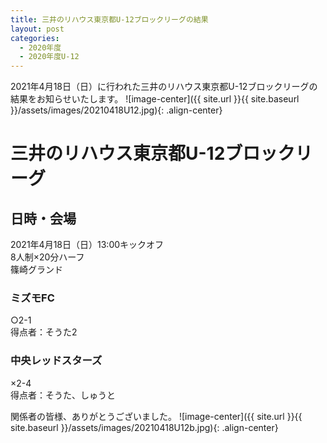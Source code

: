 ```yaml
---
title: 三井のリハウス東京都U-12ブロックリーグの結果
layout: post
categories:
  - 2020年度
  - 2020年度U-12
---
```


2021年4月18日（日）に行われた三井のリハウス東京都U-12ブロックリーグの結果をお知らせいたします。
![image-center]({{ site.url }}{{ site.baseurl }}/assets/images/20210418U12.jpg){: .align-center}


# 三井のリハウス東京都U-12ブロックリーグ

## 日時・会場

2021年4月18日（日）13:00キックオフ  
8人制×20分ハーフ  
篠崎グランド  

### ミズモFC

○2-1  
得点者：そうた2

### 中央レッドスターズ

×2-4  
得点者：そうた、しゅうと

関係者の皆様、ありがとうございました。
![image-center]({{ site.url }}{{ site.baseurl }}/assets/images/20210418U12b.jpg){: .align-center}
